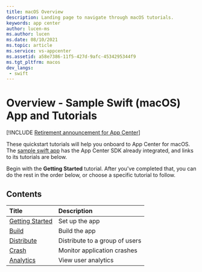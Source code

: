 ```yaml
---
title: macOS Overview
description: Landing page to navigate through macOS tutorials.
keywords: app center
author: lucen-ms
ms.author: lucen
ms.date: 08/10/2021
ms.topic: article
ms.service: vs-appcenter
ms.assetid: a58e7386-11f5-427d-9afc-4534295344f9
ms.tgt_pltfrm: macos
dev_langs:  
 - swift
---
```


# Overview - Sample Swift (macOS) App and Tutorials

[!INCLUDE [Retirement announcement for App Center](../../includes/retirement.md)]

These quickstart tutorials will help you onboard to App Center for macOS. The [sample swift app](https://github.com/VSAppCenter/sampleapp-macos-swift) has the App Center SDK already integrated, and links to its tutorials are below.

Begin with the **Getting Started** tutorial. After you've completed that, you can do the rest in the order below, or choose a specific tutorial to follow.

## Contents

| Title                                 | Description                    |
|:--------------------------------------|:-------------------------------|
| [Getting Started](getting-started.md) | Set up the app                 |
| [Build](build.md)                     | Build the app                  |
| [Distribute](distribute.md)           | Distribute to a group of users |
| [Crash](crashes.md)                   | Monitor application crashes    |
| [Analytics](analytics.md)             | View user analytics            |
